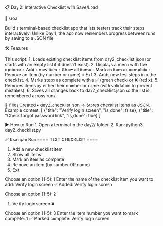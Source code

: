 📋 Day 2: Interactive Checklist with Save/Load

🎯 Goal

Build a terminal-based checklist app that lets testers track their steps interactively. Unlike Day 1, the app now remembers progress between runs by saving to a JSON file.

🛠 Features

This script:
	1.	Loads existing checklist items from day2_checklist.json (or starts with an empty list if it doesn’t exist).
	2.	Displays a menu with five options:
	•	Add a new item
	•	Show all items
	•	Mark an item as complete
	•	Remove an item (by number or name)
	•	Exit
	3.	Adds new test steps into the checklist.
	4.	Marks steps as complete with a ✅ (green check) or ❌ (red x).
	5.	Removes items by either their number or name (with validation to prevent mistakes).
	6.	Saves all changes back to day2_checklist.json so the list is remembered across runs.

📂 Files Created
	•	day2_checklist.json → Stores checklist items as JSON.
Example content:
[
  {"title": "Verify login screen", "is_done": false},
  {"title": "Check forgot password link", "is_done": true}
]

▶️ How to Run
	1.	Open a terminal in the day2/ folder.
	2.	Run: python3 day2_checklist.py

✅ Example Run
==== TEST CHECKLIST ====
1) Add a new checklist item
2) Show all items
3) Mark an item as complete
4) Remove an item (by number OR name)
5) Exit

Choose an option (1-5): 1
Enter the name of the checklist item you want to add: Verify login screen
✅ Added: Verify login screen

Choose an option (1-5): 2
1. Verify login screen ❌

Choose an option (1-5): 3
Enter the item number you want to mark complete: 1
✅ Marked complete: Verify login screen